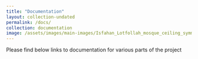 ```yaml
---
title: "Documentation"
layout: collection-undated
permalink: /docs/
collection: documentation
image: /assets/images/main-images/Isfahan_Lotfollah_mosque_ceiling_symmetric_narrow_border.png
---
```


Please find below links to documentation for various parts of the project